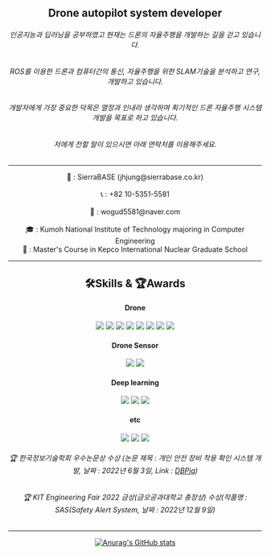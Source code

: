 ## <div align="center">Drone autopilot system developer</div>
###### <div align="center">인공지능과 딥러닝을 공부하였고 현재는 드론의 자율주행을 개발하는 길을 걷고 있습니다.</div>
###### <div align="center">ROS를 이용한 드론과 컴퓨터간의 통신, 자율주행을 위한 SLAM기술을 분석하고 연구,개발하고 있습니다.</div>
###### <div align="center">개발자에게 가장 중요한 덕목은 열정과 인내라 생각하며 획기적인 드론 자율주행 시스템 개발을 목표로 하고 있습니다.</div>
###### <div align="center">저에게 전할 말이 있으시면 아래 연락처를 이용해주세요. </div>
---
<div align="center" onclick="location.href='https://www.sierrabase.co.kr';"> 🏢 : SierraBASE (jhjung@sierrabase.co.kr) <div> <br>

<div align="center"> 📞 : +82 10-5351-5581 <div> <br>

<div align="center"> 📩 : wogud5581@naver.com <div> <br>

<div align="center"> 🎓 : Kumoh National Institute of Technology majoring in Computer Engineering <div> 
<div align="center"> 🎒 : Master's Course in Kepco International Nuclear Graduate School <div> 

---
<h2> <div align="center">🛠Skills & 🏆Awards</div> </h2> 
<h4><div align="center">Drone<div></h4>
<img src="https://img.shields.io/badge/ROS-blue?style=plastic&logo=ROS&logoColor=#22314E"/>
<img src="https://img.shields.io/badge/mav-ros-yellow"/>
<img src="https://img.shields.io/badge/mav-link-yellow"/>
<img src="https://img.shields.io/badge/Gazebo-orange?style=plastic&logo=GAZEBO&logoColor=#22314E"/>
<img src="https://img.shields.io/badge/Airsim-skyblue?style=plastic&logo=Airsim&logoColor=#22314E"/>
<img src="https://img.shields.io/badge/-ardupilot-black"/>
<img src="https://img.shields.io/badge/Opencv-blue?style=plastic&logo=OpenCV&logoColor=#5C3EE8"/>
<img src="https://img.shields.io/badge/-gstreamer-green"/>

<h4><div align="center">Drone Sensor<div></h4>
<img src="https://img.shields.io/badge/Velodyne-Lidar-purple"/>
<img src="https://img.shields.io/badge/-IMU-white"/>

<h4><div align="center">Deep learning<div></h4>
<img src="https://img.shields.io/badge/Pytorch-blue?style=plastic&logo=PyTorch&logoColor=#EE4C2C"/>
<img src="https://img.shields.io/badge/Tensorflow-orange?style=plastic&logo=TensorFlow&logoColor=#FF6F00"/>
<img src="https://img.shields.io/badge/Keras-red?style=plastic&logo=Keras&logoColor=#D00000"/>

<h4><div align="center">etc<div></h4>
<img src="https://img.shields.io/badge/git-black?style=plastic&logo=Git&logoColor=#F05032"/>
<img src="https://img.shields.io/badge/python-purple?style=plastic&logo=Python&logoColor=#3776AB"/>
<img src="https://camo.githubusercontent.com/c36ce371f52f902db5109ffaf26630295c7ff5f3355b2442fcbc244fbf97782a/68747470733a2f2f696d672e736869656c64732e696f2f62616467652f432b2b2d3143353039433f7374796c653d666c61742d737175617265266c6f676f3d4325324225324226266c6f676f436f6c6f723d7768697465"/>

<br>

###### 🏆 한국정보기술학회 우수논문상 수상 (논문 제목 : 개인 안전 장비 착용 확인 시스템 개발, 날짜 : 2022년 6월 3일, Link : [DBPia](https://www.dbpia.co.kr/journal/articleDetail?nodeId=NODE11082633))
###### 🏆 KIT Engineering Fair 2022 금상(금오공과대학교 총장상) 수상(작품명 : SAS(Safety Alert System, 날짜 : 2022년 12월 9일)
---
[![Anurag's GitHub stats](https://github-readme-stats.vercel.app/api?username=JaeHyung-Jung)](https://github.com/anuraghazra/github-readme-stats)
